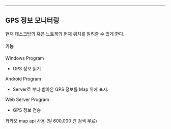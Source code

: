 ****

## GPS 정보 모니터링

현재 데스크탑의 혹은 노트북의 현재 위치를 알려줄 수 있게 한다.

#### 기능

Windows Program 

- GPS 정보 읽기 

Android Program

- Server로 부터 받아온 GPS 정보를 Map 위에 표시.

Web Server Program 

- GPS 정보 전송

카카오 map api 사용 (일 600,000 건 검색 무료)